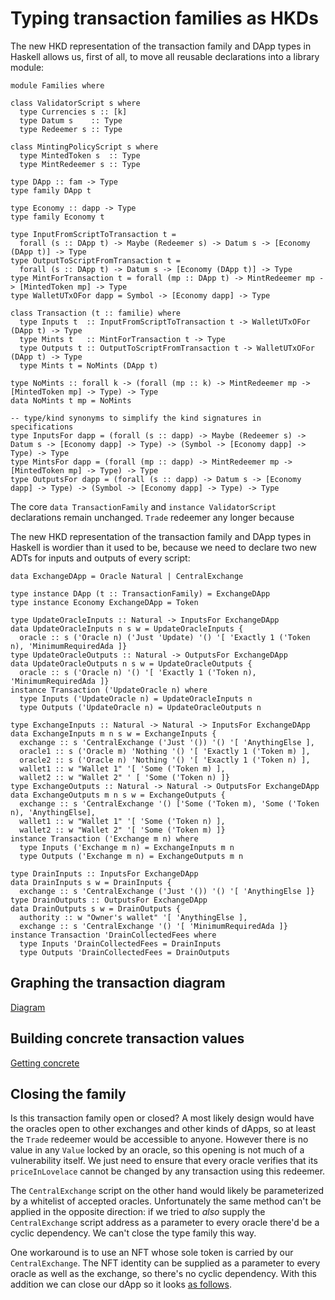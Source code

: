 # Typing transaction families as HKDs

<!--
~~~ {.haskell}
{-# LANGUAGE DataKinds, DuplicateRecordFields, GADTs, FlexibleInstances, OverloadedStrings,
             KindSignatures, StandaloneKindSignatures, NoStarIsType,
             PolyKinds, RankNTypes, TypeApplications, TypeFamilies, UndecidableInstances #-}

module HKD where

import Data.Functor.Const (Const (Const))
import Data.Kind (Type)
import Data.Typeable (Typeable)
import GHC.TypeLits (Symbol)
import GHC.TypeNats (Natural)

import Family
~~~
-->

The new HKD representation of the transaction family and DApp types in Haskell allows us, first of all, to move all
reusable declarations into a library module:

~~~ {.haskell.ignore}
module Families where

class ValidatorScript s where
  type Currencies s :: [k]
  type Datum s    :: Type
  type Redeemer s :: Type

class MintingPolicyScript s where
  type MintedToken s  :: Type
  type MintRedeemer s :: Type

type DApp :: fam -> Type
type family DApp t

type Economy :: dapp -> Type
type family Economy t

type InputFromScriptToTransaction t =
  forall (s :: DApp t) -> Maybe (Redeemer s) -> Datum s -> [Economy (DApp t)] -> Type
type OutputToScriptFromTransaction t =
  forall (s :: DApp t) -> Datum s -> [Economy (DApp t)] -> Type
type MintForTransaction t = forall (mp :: DApp t) -> MintRedeemer mp -> [MintedToken mp] -> Type
type WalletUTxOFor dapp = Symbol -> [Economy dapp] -> Type

class Transaction (t :: familie) where
  type Inputs t  :: InputFromScriptToTransaction t -> WalletUTxOFor (DApp t) -> Type
  type Mints t   :: MintForTransaction t -> Type
  type Outputs t :: OutputToScriptFromTransaction t -> WalletUTxOFor (DApp t) -> Type
  type Mints t = NoMints (DApp t)

type NoMints :: forall k -> (forall (mp :: k) -> MintRedeemer mp -> [MintedToken mp] -> Type) -> Type
data NoMints t mp = NoMints

-- type/kind synonyms to simplify the kind signatures in specifications 
type InputsFor dapp = (forall (s :: dapp) -> Maybe (Redeemer s) -> Datum s -> [Economy dapp] -> Type) -> (Symbol -> [Economy dapp] -> Type) -> Type
type MintsFor dapp = (forall (mp :: dapp) -> MintRedeemer mp -> [MintedToken mp] -> Type) -> Type
type OutputsFor dapp = (forall (s :: dapp) -> Datum s -> [Economy dapp] -> Type) -> (Symbol -> [Economy dapp] -> Type) -> Type
~~~

The core `data TransactionFamily` and `instance ValidatorScript` declarations remain unchanged.
`Trade` redeemer any longer because

<!--
~~~ {.haskell}
data TransactionFamily =
  UpdateOracle Natural
  | Exchange Natural Natural
  | DrainCollectedFees
data Token = Token Natural deriving (Eq, Typeable)

data OracleRedeemer (n :: Natural) = Update

instance ValidatorScript ('Oracle n) where
  type Currencies ('Oracle n) = '[ 'Token n ]
  type Datum ('Oracle n) = ()
  type Redeemer ('Oracle n) = OracleRedeemer n
instance ValidatorScript 'CentralExchange where
  type Currencies 'CentralExchange = '[ 'AnythingElse ]
  type Datum 'CentralExchange = ()
  type Redeemer 'CentralExchange = ()
~~~
-->

The new HKD representation of the transaction family and DApp types in Haskell is wordier than it used to be, because
we need to declare two new ADTs for inputs and outputs of every script:

~~~ {.haskell}
data ExchangeDApp = Oracle Natural | CentralExchange

type instance DApp (t :: TransactionFamily) = ExchangeDApp
type instance Economy ExchangeDApp = Token

type UpdateOracleInputs :: Natural -> InputsFor ExchangeDApp
data UpdateOracleInputs n s w = UpdateOracleInputs {
  oracle :: s ('Oracle n) ('Just 'Update) '() '[ 'Exactly 1 ('Token n), 'MinimumRequiredAda ]}
type UpdateOracleOutputs :: Natural -> OutputsFor ExchangeDApp
data UpdateOracleOutputs n s w = UpdateOracleOutputs {
  oracle :: s ('Oracle n) '() '[ 'Exactly 1 ('Token n), 'MinimumRequiredAda ]}
instance Transaction ('UpdateOracle n) where
  type Inputs ('UpdateOracle n) = UpdateOracleInputs n
  type Outputs ('UpdateOracle n) = UpdateOracleOutputs n

type ExchangeInputs :: Natural -> Natural -> InputsFor ExchangeDApp
data ExchangeInputs m n s w = ExchangeInputs {
  exchange :: s 'CentralExchange ('Just '()) '() '[ 'AnythingElse ],
  oracle1 :: s ('Oracle m) 'Nothing '() '[ 'Exactly 1 ('Token m) ],
  oracle2 :: s ('Oracle n) 'Nothing '() '[ 'Exactly 1 ('Token n) ],
  wallet1 :: w "Wallet 1" '[ 'Some ('Token m) ],
  wallet2 :: w "Wallet 2" ' [ 'Some ('Token n) ]}
type ExchangeOutputs :: Natural -> Natural -> OutputsFor ExchangeDApp
data ExchangeOutputs m n s w = ExchangeOutputs {
  exchange :: s 'CentralExchange '() ['Some ('Token m), 'Some ('Token n), 'AnythingElse],
  wallet1 :: w "Wallet 1" '[ 'Some ('Token n) ],
  wallet2 :: w "Wallet 2" '[ 'Some ('Token m) ]}
instance Transaction ('Exchange m n) where
  type Inputs ('Exchange m n) = ExchangeInputs m n
  type Outputs ('Exchange m n) = ExchangeOutputs m n

type DrainInputs :: InputsFor ExchangeDApp
data DrainInputs s w = DrainInputs {
  exchange :: s 'CentralExchange ('Just '()) '() '[ 'AnythingElse ]}
type DrainOutputs :: OutputsFor ExchangeDApp
data DrainOutputs s w = DrainOutputs {
  authority :: w "Owner's wallet" '[ 'AnythingElse ],
  exchange :: s 'CentralExchange '() '[ 'MinimumRequiredAda ]}
instance Transaction 'DrainCollectedFees where
  type Inputs 'DrainCollectedFees = DrainInputs
  type Outputs 'DrainCollectedFees = DrainOutputs
~~~

## Graphing the transaction diagram

[Diagram](Diagram.md)

## Building concrete transaction values

[Getting concrete](Values.md)

## Closing the family

Is this transaction family open or closed? A most likely design would have the
oracles open to other exchanges and other kinds of dApps, so at least the
`Trade` redeemer would be accessible to anyone. However there is no value in any
`Value` locked by an oracle, so this opening is not much of a vulnerability
itself. We just need to ensure that every oracle verifies that its
`priceInLovelace` cannot be changed by any transaction using this redeemer.

The `CentralExchange` script on the other hand would likely be parameterized
by a whitelist of accepted oracles. Unfortunately the same method can't be
applied in the opposite direction: if we tried to *also* supply the
`CentralExchange` script address as a parameter to every oracle there'd be a
cyclic dependency. We can't close the type family this way.

One workaround is to use an NFT whose sole token is carried by our
`CentralExchange`. The NFT identity can be supplied as a parameter to every
oracle as well as the exchange, so there's no cyclic dependency. With this
addition we can close our dApp so it looks [as follows](NFT.md).

